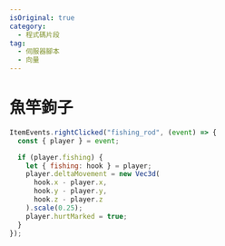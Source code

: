 ```yaml
---
isOriginal: true
category:
  - 程式碼片段
tag:
  - 伺服器腳本
  - 向量
---
```


# 魚竿鉤子

<VidStack src="/example-scripts/Fishing-rod-hook/0.mp4"/>

```js
ItemEvents.rightClicked("fishing_rod", (event) => {
  const { player } = event;

  if (player.fishing) {
    let { fishing: hook } = player;
    player.deltaMovement = new Vec3d(
      hook.x - player.x,
      hook.y - player.y,
      hook.z - player.z
    ).scale(0.25);
    player.hurtMarked = true;
  }
});
```
